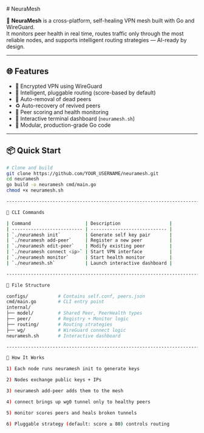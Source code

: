 \# NeuraMesh

🧠 **NeuraMesh** is a cross-platform, self-healing VPN mesh built with Go and WireGuard.  
It monitors peer health in real time, routes traffic only through the most reliable nodes, and supports intelligent routing strategies — AI-ready by design.

---

## 🌐 Features

- 🔐 Encrypted VPN using WireGuard
- 🧠 Intelligent, pluggable routing (score-based by default)
- 🔄 Auto-removal of dead peers
- ♻️ Auto-recovery of revived peers
- 🧪 Peer scoring and health monitoring
- 🧰 Interactive terminal dashboard (`neuramesh.sh`)
- 🧱 Modular, production-grade Go code

---

## 📦 Quick Start

```bash
# Clone and build
git clone https://github.com/YOUR_USERNAME/neuramesh.git
cd neuramesh
go build -o neuramesh cmd/main.go
chmod +x neuramesh.sh

-----------------------------------------------------------------------------------------------------------------------------------------------

🚀 CLI Commands

| Command                    | Description                  |
| -------------------------- | ---------------------------- |
| `./neuramesh init`         | Generate self key pair       |
| `./neuramesh add-peer`     | Register a new peer          |
| `./neuramesh edit-peer`    | Modify existing peer         |
| `./neuramesh connect <ip>` | Start VPN interface          |
| `./neuramesh monitor`      | Start health monitor         |
| `./neuramesh.sh`           | Launch interactive dashboard |

-----------------------------------------------------------------------------------------------------------------------------------------------

📁 File Structure

configs/           # Contains self.conf, peers.json
cmd/main.go        # CLI entry point
internal/
├── model/         # Shared Peer, PeerHealth types
├── peer/          # Registry + Monitor logic
├── routing/       # Routing strategies
├── wg/            # WireGuard connect logic
neuramesh.sh       # Interactive dashboard

-----------------------------------------------------------------------------------------------------------------------------------------------

🧠 How It Works

1) Each node runs neuramesh init to generate keys

2) Nodes exchange public keys + IPs

3) neuramesh add-peer adds them to the mesh

4) connect brings up wg0 tunnel only to healthy peers

5) monitor scores peers and heals broken tunnels

6) Pluggable strategy (default: score ≥ 80) controls routing
 
